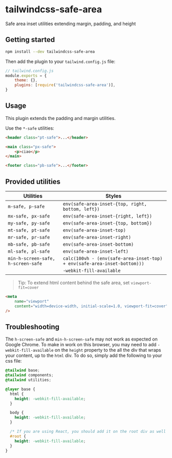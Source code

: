 # tailwindcss-safe-area

Safe area inset utilities extending margin, padding, and height

## Getting started

```sh
npm install --dev tailwindcss-safe-area
```

Then add the plugin to your `tailwind.config.js` file:

```js
// tailwind.config.js
module.exports = {
	theme: {},
	plugins: [require('tailwindcss-safe-area')],
}
```

## Usage

This plugin extends the padding and margin utilities.

Use the `*-safe` utilities:

```html
<header class="pt-safe">...</header>

<main class="px-safe">
	<p>ciao</p>
</main>

<footer class="pb-safe">...</footer>
```

## Provided utilities

| Utilities                          | Styles                                                                   |
| ---------------------------------- | ------------------------------------------------------------------------ |
| `m-safe, p-safe`                   | `env(safe-area-inset-{top, right, bottom, left})`                        |
| `mx-safe, px-safe`                 | `env(safe-area-inset-{right, left})`                                     |
| `my-safe, py-safe`                 | `env(safe-area-inset-{top, bottom})`                                     |
| `mt-safe, pt-safe`                 | `env(safe-area-inset-top)`                                               |
| `mr-safe, pr-safe`                 | `env(safe-area-inset-right)`                                             |
| `mb-safe, pb-safe`                 | `env(safe-area-inset-bottom)`                                            |
| `ml-safe, pl-safe`                 | `env(safe-area-inset-left)`                                              |
| `min-h-screen-safe, h-screen-safe` | `calc(100vh - (env(safe-area-inset-top) + env(safe-area-inset-bottom)))` |
|                                    | `-webkit-fill-available`                                                 |

> Tip: To extend html content behind the safe area, set `viewport-fit=cover`

```html
<meta
	name="viewport"
	content="width=device-width, initial-scale=1.0, viewport-fit=cover"
/>
```

## Troubleshooting

The `h-screen-safe` and `min-h-screen-safe` may not work as expected on Google Chrome. To make in work on this browser, you may need to add `-webkit-fill-available` on the `height` property to the all the div that wraps your content, up to the `html` div. To do so, simply add the following to your css file:

```css
@tailwind base;
@tailwind components;
@tailwind utilities;

@layer base {
  html {
    height: -webkit-fill-available;
  }

  body {
    height: -webkit-fill-available;
  }

  /* If you are using React, you should add it on the root div as well */
  #root {
    height: -webkit-fill-available;
  }
}
```
